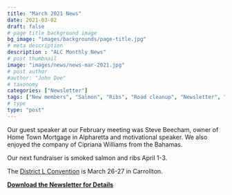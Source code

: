 ```yaml
--- 
title: "March 2021 News"
date: 2021-03-02
draft: false
# page title background image
bg_image: "images/backgrounds/page-title.jpg"
# meta description
description : "ALC Monthly News"
# post thumbnail
image: "images/news/news-mar-2021.jpg"
# post author
#author: "John Doe"
# taxonomy
categories: ["Newsletter"]
tags: ["New members", "Salmon", "Ribs", "Road cleanup", "Newsletter", "Convention"]
# type
type: "post"
---
```


 
Our guest speaker at our February meeting was Steve Beecham, owner of Home Town Mortgage in Alpharetta and motivational speaker. We also enjoyed the company of Cipriana Williams from the Bahamas.

Our next fundraiser is smoked salmon and ribs April 1-3.

The [District L Convention](/event/event-district-conv-03-2021) is March 26-27 in Carrollton.

**[Download the Newsletter for Details](../../pdf/alc-news-mar-2021.pdf)**

